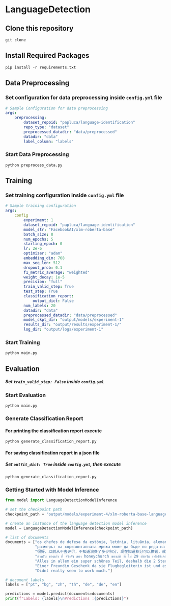 # LanguageDetection

## Clone this repository
```
git clone  
```
## Install Required Packages
```
pip install -r requirements.txt
```

## Data Preprocessing
### Set configuration for data preprocessing inside `config.yml` file
```yaml
# Sample Configuration for data preprocessing
args:
    preprocessing:
        dataset_repoid: "papluca/language-identification"
        repo_type: "dataset"
        preprocessed_datadir: "data/preprocessed"
        datadir: "data"
        label_column: "labels"
```
### Start Data Preprocessing
```
python preprocess_data.py
```

## Training 
### Set training configuration inside `config.yml` file
```yaml
# Sample training configuration
args:
    config
        experiment: 1
        dataset_repoid: "papluca/language-identification"
        model_str: "FacebookAI/xlm-roberta-base"
        batch_size: 8
        num_epochs: 5
        starting_epoch: 0
        lr: 2e-6
        optimizer: "adam"
        embedding_dim: 768
        max_seq_len: 512
        dropout_prob: 0.1
        f1_metric_average: "weighted"
        weight_decay: 1e-5
        precision: "full"
        train_valid_step: True
        test_step: True
        classification_report:
            output_dict: False
        num_labels: 20
        datadir: "data"
        preprocessed_datadir: "data/preprocessed"
        model_ckpt_dir: "output/models/experiment-1"
        results_dir: "output/results/experiment-1/"
        log_dir: "output/logs/experiment-1"
```
### Start Training
```
python main.py
```

## Evaluation
##### Set `train_valid_step: False` inside `config.yml` 
### Start Evaluation
```
python main.py
```
### Generate Classification Report
#### For printing the classification report execute
```
python generate_classification_report.py
```
#### For saving classification report in a json file
##### Set `outfit_dict: True` inside `config.yml`, then execute
```
python generate_classification_report.py
```


### Getting Started with Model Inference
```python
from model import LanguageDetectionModelInference

# set the checkpoint path
checkpoint_path = "output/models/experiment-4/xlm-roberta-base-language-detection-epoch-4-updated-with-meta-info.pth"

# create an instance of the language detection model inference
model = LanguageDetectionModelInference(checkpoint_path)

# list of documents
documents = ["os chefes de defesa da estónia, letónia, lituânia, alemanha, itália, espanha e eslováquia assinarão o acordo para fornecer pessoal e financiamento para o centro.", 
             "размерът на хоризонталната мрежа може да бъде по реда на няколко километра ( km ) за на симулация до около 100 km за на симулация .", 
             "很好，以前从不去评价，不知道浪费了多少积分，现在知道积分可以换钱，就要好好评价了，后来我就把这段话复制走了，既能赚积分，还省事，走到哪复制到哪，最重要的是，不用认真的评论了，不用想还差多少字，直接发出就可以了，推荐给大家！！", 
             "สำหรับ ของเก่า ที่ จริงจัง ลอง honeychurch ของเก่า ที่ ไม่ 29 สำหรับ เฟอร์นิเจอร์ และ เงิน ไท ร้อง บริษัท ที่ 122 สำหรับ ลาย คราม", 
             "Alles in allem ein super schönes Teil, deshalb die 2 Sterne! Denn: Voice Control?! Nein, ein absoluter Witz. Die reagiert nämlich nur bedingt und wenn sie gerade meint. Sprachbefehle sind, egal wie man sie ausspricht, ein Glückstreffer. Meine Freundin sagte z.B. zu mir- naja ist eben ein Weib. Daraufhin schaltete sich der Akkuträger aus bzw fragte ob ich mir sicher bin ob ich ihn ausmachen möchte.... Zusätzlich kam das Teil bei mir mit kaputtem Glastank an. Da Amazon nicht selbst der Verkäufer ist, gibt es nur die Option der Rücksendung. Schade, denn das Gerät sieht super aus und liegt schön in der Hand. Allerdings ist eben die Sprachsteuerung eine Katastrophe. Bin echt enttäuscht...", 
             "Einer Freundin Geschenk da sie Flugbegleiterin ist und es gepasst hat. Allerdings hat der Anhänger nach 4-5 Wochen angefangen an den Ecken und Kanten braun zu wirken", 	
             "Didnt really seem to work much."]

# document labels
labels = ["pt", "bg", "zh", "th", "de", "de", "en"]

predictions = model.predict(documents=documents)
print(f"Labels: {labels}\nPredictions :{predictions}")
```
